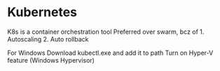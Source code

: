 # Kubernetes
K8s is a container orchestration tool
Preferred over swarm, bcz of 
    1. Autoscaling
    2. Auto rollback 

For Windows
Download kubectl.exe and add it to path
Turn on Hyper-V feature (Windows Hypervisor)